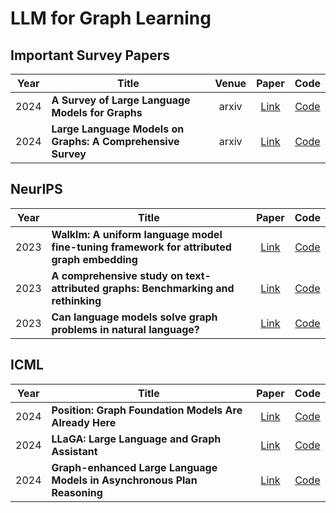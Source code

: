 #  LLM for Graph Learning



## Important Survey Papers

| Year | Title                                                       | Venue |                            Paper                             | Code                                                                        |
| ---- | ------------------------------------------------------------| :---: | :----------------------------------------------------------: | :-------------------------------------------------------------------------: |
| 2024 | **A Survey of Large Language Models for Graphs**            | arxiv | [Link](https://arxiv.org/pdf/2405.08011)                     | [Code](https://github.com/HKUDS/Awesome-LLM4Graph-Papers)                   |
| 2024 | **Large Language Models on Graphs: A Comprehensive Survey** | arxiv | [Link](https://arxiv.org/abs/2312.02783)                     | [Code](https://github.com/PeterGriffinJin/Awesome-Language-Model-on-Graphs) |

## NeurIPS

| Year | Title                                                                                     |                            Paper                                                                                                      | Code                                                 |
| ---- | ------------------------------------------------------------------------------------------| :-----------------------------------------------------------------------------------------------------------------------------------: | :--------------------------------------------------: |
| 2023 | **Walklm: A uniform language model fine-tuning framework for attributed graph embedding** | [Link](https://proceedings.neurips.cc/paper_files/paper/2023/file/2ac879d1865475a7abc8dfc7a9c15c27-Paper-Conference.pdf)              | [Code](-)                                            |
| 2023 | **A comprehensive study on text-attributed graphs: Benchmarking and rethinking**          | [Link](https://proceedings.neurips.cc/paper_files/paper/2023/file/37d00f567a18b478065f1a91b95622a0-Paper-Datasets_and_Benchmarks.pdf) | [Code](https://github.com/sktsherlock/TAG-Benchmark) |
| 2023 | **Can language models solve graph problems in natural language?**                         | [Link](https://proceedings.neurips.cc/paper_files/paper/2023/file/37d00f567a18b478065f1a91b95622a0-Paper-Datasets_and_Benchmarks.pdf) | [Code](https://github.com/Arthur-Heng/NLGraph)       |


## ICML

| Year | Title                                                                                     |                            Paper                                                                                                      | Code                                                 |
| ---- | ------------------------------------------------------------------------------------------| :-----------------------------------------------------------------------------------------------------------------------------------: | :--------------------------------------------------: |
| 2024 | **Position: Graph Foundation Models Are Already Here**                                    | [Link](https://openreview.net/pdf?id=Edz0QXKKAo)                                                                                      | [Code](-)                                            |
| 2024 | **LLaGA: Large Language and Graph Assistant**                                             | [Link](https://arxiv.org/pdf/2402.08170)                                                                                              | [Code](https://github.com/VITA-Group/LLaGA)          |
| 2024 | **Graph-enhanced Large Language Models in Asynchronous Plan Reasoning**                   | [Link](https://arxiv.org/pdf/2402.02805)                                                                                              | [Code](https://github.com/fangru-lin/graph-llm-asynchow-plan) |
